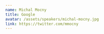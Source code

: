 ```yaml
---
name: Michal Mocny
title: Google
avatar: /assets/speakers/michal-mocny.jpg
link: https://twitter.com/mmocny
---
```

